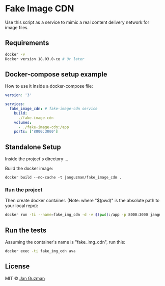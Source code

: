 # Fake Image CDN 

Use this script as a service to mimic a real content delivery network for image files.

## Requirements
```sh
docker -v
Docker version 18.03.0-ce # Or later
```

## Docker-compose setup example
How to use it inside a docker-compose file:
```yaml
version: '3'

services:
  fake_image_cdn: # fake-image-cdn service
    build:
      ./fake-image-cdn
    volumes:
      - ./fake-image-cdn:/app
    ports: ['8000:3000']
```

## Standalone Setup

Inside the project's directory ...

Build the docker image:
```
docker build --no-cache -t janguzman/fake_image_cdn .
```

### Run the project

Then create docker container. (Note: where "$(pwd)" is the absolute path to your local repo):
```sh
docker run -ti --name=fake_img_cdn -d -v $(pwd):/app -p 8000:3000 janguzman/fake_image_cdn
```

## Run the tests
Assuming the container's name is "fake_img_cdn", run this:
```sh
docker exec -ti fake_img_cdn ava
```

<!-- ### Todo list
- [x] Setup the Dockerfile.
- [ ] Setup examples and use cases. -->

## License
MIT © [Jan Guzman](https://github.com/Krystian19)
